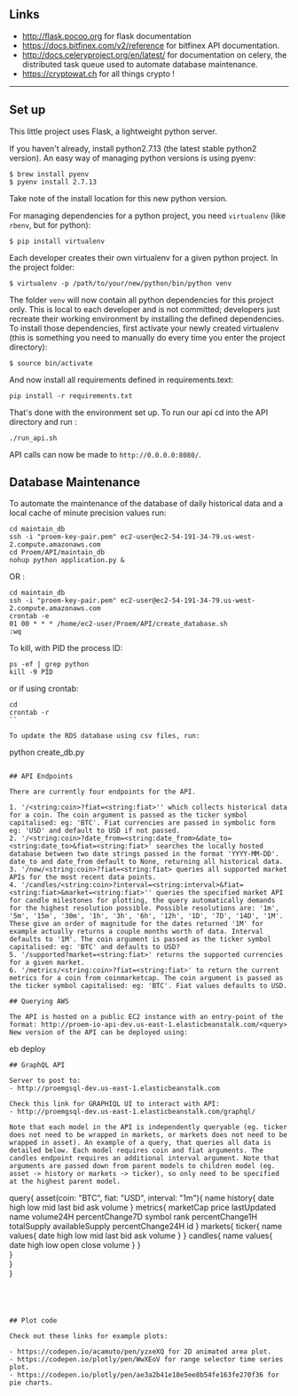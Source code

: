 ## Links

- http://flask.pocoo.org for flask documentation
- https://docs.bitfinex.com/v2/reference for bitfinex API documentation.
- http://docs.celeryproject.org/en/latest/ for documentation on celery, the distributed task queue used to automate database maintenance.
- https://cryptowat.ch for all things crypto !


---

## Set up

This little project uses Flask, a lightweight python server.

If you haven't already, install python2.7.13 (the latest stable python2
version). An easy way of managing python versions is using pyenv:

```
$ brew install pyenv
$ pyenv install 2.7.13
```

Take note of the install location for this new python version.

For managing dependencies for a python project, you need `virtualenv` (like
`rbenv`, but for python):

```
$ pip install virtualenv
```

Each developer creates their own virtualenv for a given python project. In the
project folder:

```
$ virtualenv -p /path/to/your/new/python/bin/python venv
```

The folder `venv` will now contain all python dependencies for this project
only. This is local to each developer and is not committed; developers just
recreate their working environment by installing the defined dependencies. To
install those dependencies, first activate your newly created virtualenv (this
is something you need to manually do every time you enter the project
directory):

```
$ source bin/activate
```

And now install all requirements defined in requirements.text:

```
pip install -r requirements.txt
```

That's done with the environment set up. To run our api cd into the API directory and run :
```
./run_api.sh
```
API calls can now be made to `http://0.0.0.0:8080/`.

## Database Maintenance
 To automate the maintenance of the database of daily historical data and a local cache of minute precision values run:
```
cd maintain_db
ssh -i "proem-key-pair.pem" ec2-user@ec2-54-191-34-79.us-west-2.compute.amazonaws.com
cd Proem/API/maintain_db
nohup python application.py &
```

OR :

```
cd maintain_db
ssh -i "proem-key-pair.pem" ec2-user@ec2-54-191-34-79.us-west-2.compute.amazonaws.com
crontab -e
01 00 * * * /home/ec2-user/Proem/API/create_database.sh
:wq
```

To kill, with PID the process ID:
```
ps -ef | grep python
kill -9 PID
```

or if using crontab:
```
cd
crontab -r
``

To update the RDS database using csv files, run:

```
python create_db.py
```

## API Endpoints

There are currently four endpoints for the API.

1. '/<string:coin>?fiat=<string:fiat>'' which collects historical data for a coin. The coin argument is passed as the ticker symbol capitalised: eg: 'BTC'. Fiat currencies are passed in symbolic form eg: 'USD' and default to USD if not passed.
2. '/<string:coin>?date_from=<string:date_from>&date_to=<string:date_to>&fiat=<string:fiat>' searches the locally hosted database between two date strings passed in the format 'YYYY-MM-DD'. date_to and date_from default to None, returning all historical data.
3. '/now/<string:coin>?fiat=<string:fiat> queries all supported market APIs for the most recent data points.
4. '/candles/<string:coin>?interval=<string:interval>&fiat=<string:fiat>&market=<string:fiat>'' queries the specified market API for candle milestones for plotting, the query automatically demands for the highest resolution possible. Possible resolutions are: '1m', '5m', '15m', '30m', '1h', '3h', '6h', '12h', '1D', '7D', '14D', '1M'. These give an order of magnitude for the dates returned '1M' for example actually returns a couple months worth of data. Interval defaults to '1M'. The coin argument is passed as the ticker symbol capitalised: eg: 'BTC' and defaults to USD?
5. '/supported?market=<string:fiat>' returns the supported currencies for a given market.
6. '/metrics/<string:coin>?fiat=<string:fiat>' to return the current metrics for a coin from coinmarketcap. The coin argument is passed as the ticker symbol capitalised: eg: 'BTC'. Fiat values defaults to USD.

## Querying AWS

The API is hosted on a public EC2 instance with an entry-point of the format: http://proem-io-api-dev.us-east-1.elasticbeanstalk.com/<query>
New version of the API can be deployed using:

```
eb deploy
```
## GraphQL API

Server to post to:
- http://proemgsql-dev.us-east-1.elasticbeanstalk.com

Check this link for GRAPHIQL UI to interact with API:
- http://proemgsql-dev.us-east-1.elasticbeanstalk.com/graphql/

Note that each model in the API is independently queryable (eg. ticker does not need to be wrapped in markets, or markets does not need to be wrapped in asset). An example of a query, that queries all data is detailed below. Each model requires coin and fiat arguments. The candles endpoint requires an additional interval argument. Note that arguments are passed down from parent models to children model (eg. asset -> history or markets -> ticker), so only need to be specified at the highest parent model. 

```
query{
  asset(coin: "BTC", fiat: "USD", interval: "1m"){
    name
    history{
       date
       high
       low
       mid
       last
       bid
       ask
       volume
    }
    metrics{
      marketCap
      price
      lastUpdated
      name
      volume24H
      percentChange7D
      symbol
      rank
      percentChange1H
      totalSupply
      availableSupply
      percentChange24H
      id
    }
    markets{
      ticker{
        name
        values{
          date
          high
          low
          mid
          last
          bid
          ask
          volume
      	}
      }
      candles{
        name
        values{
          date
          high
          low
          open
          close
          volume
        }
      }   
    }    
  }  
}
```




## Plot code

Check out these links for example plots:

- https://codepen.io/acamuto/pen/yzxeXQ for 2D animated area plot.
- https://codepen.io/plotly/pen/WwXEoV for range selector time series plot.
- https://codepen.io/plotly/pen/ae3a2b41e18e5ee8b54fe163fe270f36 for pie charts.
